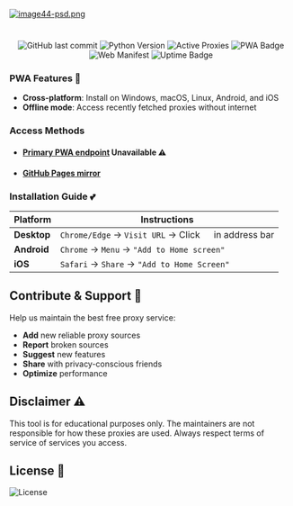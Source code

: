 [![image44-psd.png](https://i.postimg.cc/0y9fwwLs/image44-psd.png)](https://Firmfox.github.io/Proxify-PWA/)

#
<div align="center">

![GitHub last commit](https://img.shields.io/github/last-commit/Firmfox/proxify)
![Python Version](https://img.shields.io/badge/python-3.7%2B-blue)
![Active Proxies](https://img.shields.io/badge/proxies-1000%2B-brightgreen)
![PWA Badge](https://img.shields.io/badge/PWA-optimized-blueviolet?logo=pwa&style=flat)
![Web Manifest](https://img.shields.io/badge/Web_Manifest-v1.2-success)
![Uptime Badge](https://img.shields.io/badge/Uptime-99.9%2525-brightgreen)

</div>


### PWA Features 🔨
- **Cross-platform**: Install on Windows, macOS, Linux, Android, and iOS
- **Offline mode**: Access recently fetched proxies without internet

### Access Methods 

- #### [Primary PWA endpoint](https://proxify.net/) Unavailable ⚠️
- #### [GitHub Pages mirror](https://Firmfox.github.io/Proxify-PWA/)

### Installation Guide 💕

| Platform  | Instructions |
|----------|--------------|
| **Desktop** | `Chrome/Edge` -> `Visit URL` -> Click <img width="16" src="https://i.postimg.cc/vHh8QRyv/image-psd.png"> in address bar |
| **Android** | `Chrome` -> `Menu` -> `"Add to Home screen"` |
| **iOS** | `Safari` -> `Share` -> `"Add to Home Screen"` |

## Contribute & Support 🤝

Help us maintain the best free proxy service:

- **Add** new reliable proxy sources
- **Report** broken sources
- **Suggest** new features
- **Share** with privacy-conscious friends
- **Optimize** performance

## Disclaimer ⚠️

This tool is for educational purposes only. The maintainers are not responsible for how these proxies are used. Always respect terms of service of services you access.

## License 📜

![License](https://img.shields.io/github/license/Firmfox/Proxify)
